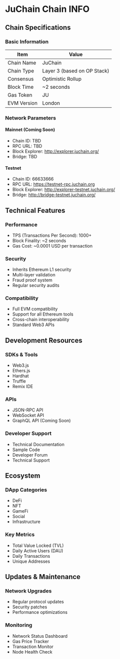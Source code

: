 # JuChain Chain INFO

## Chain Specifications

### Basic Information

| Item | Value |
| --- | --- |
| Chain Name | JuChain |
| Chain Type | Layer 3 (based on OP Stack) |
| Consensus | Optimistic Rollup |
| Block Time | ~2 seconds |
| Gas Token | JU |
| EVM Version | London |

### Network Parameters

#### Mainnet (Coming Soon)
* Chain ID: TBD
* RPC URL: TBD
* Block Explorer: http://explorer.juchain.org/
* Bridge: TBD

#### Testnet
* Chain ID: 66633666
* RPC URL: https://testnet-rpc.juchain.org
* Block Explorer: http://explorer-testnet.juchain.org/
* Bridge: http://bridge-testnet.juchain.org/

## Technical Features

### Performance
* TPS (Transactions Per Second): 1000+
* Block Finality: ~2 seconds
* Gas Cost: ~0.0001 USD per transaction

### Security
* Inherits Ethereum L1 security
* Multi-layer validation
* Fraud proof system
* Regular security audits

### Compatibility
* Full EVM compatibility
* Support for all Ethereum tools
* Cross-chain interoperability
* Standard Web3 APIs

## Development Resources

### SDKs & Tools
* Web3.js
* Ethers.js
* Hardhat
* Truffle
* Remix IDE

### APIs
* JSON-RPC API
* WebSocket API
* GraphQL API (Coming Soon)

### Developer Support
* Technical Documentation
* Sample Code
* Developer Forum
* Technical Support

## Ecosystem

### DApp Categories
* DeFi
* NFT
* GameFi
* Social
* Infrastructure

### Key Metrics
* Total Value Locked (TVL)
* Daily Active Users (DAU)
* Daily Transactions
* Unique Addresses

## Updates & Maintenance

### Network Upgrades
* Regular protocol updates
* Security patches
* Performance optimizations

### Monitoring
* Network Status Dashboard
* Gas Price Tracker
* Transaction Monitor
* Node Health Check 